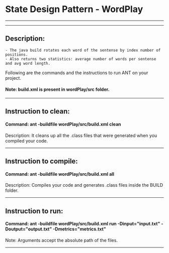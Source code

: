 # State Design Pattern - WordPlay
-----------------------------------------------------------------------
-----------------------------------------------------------------------
## Description:
    - The java build rotates each word of the sentense by index number of positions.
    - Also returns two statistics: average number of words per sentense and avg word length.

Following are the commands and the instructions to run ANT on your project.
#### Note: build.xml is present in wordPlay/src folder.

-----------------------------------------------------------------------
## Instruction to clean:

#### Command: ant -buildfile wordPlay/src/build.xml clean

Description: It cleans up all the .class files that were generated when you
compiled your code.

-----------------------------------------------------------------------
## Instruction to compile:

#### Command: ant -buildfile wordPlay/src/build.xml all

Description: Compiles your code and generates .class files inside the BUILD folder.

-----------------------------------------------------------------------
## Instruction to run:

#### Command: ant -buildfile wordPlay/src/build.xml run -Dinput="input.txt" -Doutput="output.txt" -Dmetrics="metrics.txt"

Note: Arguments accept the absolute path of the files.


-----------------------------------------------------------------------
